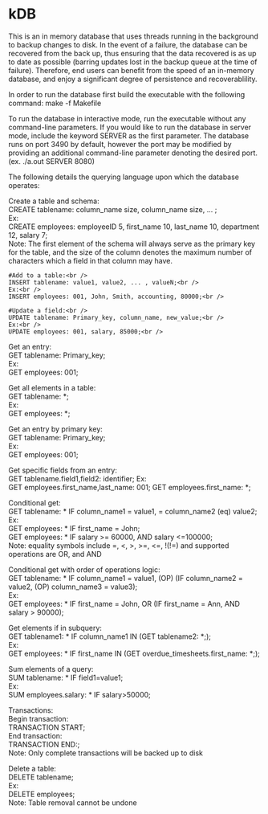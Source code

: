 # kDB
This is an in memory database that uses threads running in the background to backup changes to disk. 
In the event of a failure, the database can be recovered from the back up, thus ensuring that the data 
recovered is as up to date as possible (barring updates lost in the backup queue at the time of failure).
Therefore, end users can benefit from the speed of an in-memory database, and enjoy a significant degree
of persistence and recoverablility. 

In order to run the database first build the executable with the following command:
make -f Makefile

To run the database in interactive mode, run the executable without any command-line parameters.
If you would like to run the database in server mode, include the keyword SERVER as the first 
parameter. The database runs on port 3490 by default, however the port may be modified by providing
an additional command-line parameter denoting the desired port. (ex. ./a.out SERVER 8080)

The following details the querying language upon which the database operates:

Create a table and schema:<br />
CREATE tablename: column_name size, column_name size, ... ;<br />
Ex:</br>
CREATE employees: employeeID 5, first_name 10, last_name 10, department 12, salary 7;<br />
Note: The first element of the schema will always serve as the primary key for the table, and the
size of the column denotes the maximum number of characters which a field in that column may have. 
```
#Add to a table:<br />
INSERT tablename: value1, value2, ... , valueN;<br />
Ex:<br />
INSERT employees: 001, John, Smith, accounting, 80000;<br />
```
```
#Update a field:<br />
UPDATE tablename: Primary_key, column_name, new_value;<br />
Ex:<br />
UPDATE employees: 001, salary, 85000;<br />
```
Get an entry:<br />
GET tablename: Primary_key;<br />
Ex:<br />
GET employees: 001;<br />

Get all elements in a table:<br />
GET tablename: *;<br />
Ex:<br />
GET employees: *;<br />

Get an entry by primary key:<br />
GET tablename: Primary_key;<br />
Ex:<br />
GET employees: 001;

Get specific fields from an entry:<br />
GET tablename.field1,field2: identifier;
Ex:<br />
GET employees.first_name,last_name: 001;
GET employees.first_name: *;

Conditional get:<br />
GET tablename: * IF column_name1 = value1, = column_name2 (eq) value2;<br />
Ex:<br />
GET employees: * IF first_name = John;<br />
GET employees: * IF salary >= 60000, AND salary <=100000;<br />
Note: equality symbols include =, <, >, >=, <=, !(!=) and supported operations
are OR, and AND

Conditional get with order of operations logic:<br />
GET tablename: * IF column_name1 = value1, (OP) (IF column_name2 = value2, (OP) column_name3 = value3);<br />
Ex:<br />
GET employees: * IF first_name = John, OR (IF first_name = Ann, AND salary > 90000);<br />

Get elements if in subquery:<br />
GET tablename1: * IF column_name1 IN (GET tablename2: *;);<br />
Ex:<br />
GET employees: * IF first_name IN (GET overdue_timesheets.first_name: *;); <br />

Sum elements of a query:<br />
SUM tablename: * IF field1=value1;<br />
Ex:<br />
SUM employees.salary: * IF salary>50000;<br />

Transactions:<br />
Begin transaction:<br />
TRANSACTION START;<br />
End transaction:<br />
TRANSACTION END:\;<br />
Note: Only complete transactions will be backed up to disk<br />

Delete a table:<br />
DELETE tablename;<br />
Ex:<br />
DELETE employees;<br />
Note: Table removal cannot be undone


